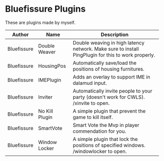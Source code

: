 # Bluefissure Plugins

These are plugins made by myself.


| Author | Name | Description |
|---------------|---------------|-----------------|
| Bluefissure | Double Weaver | Double weaving in high latency network. Make sure to install PingPlugin for this to work properly. |
| Bluefissure | HousingPos | Automatically save/load the positions of housing furnitures. |
| Bluefissure | IMEPlugin | Adds an overlay to support IME in dalamud input. |
| Bluefissure | Inviter | Automatically invite people to your party (doesn't work for CWLS). /xinvite to open. |
| Bluefissure | No Kill Plugin | A simple plugin that prevent the game to kill itself. |
| Bluefissure | SmartVote | Smart Vote the Mvp in player commendation for you. |
| Bluefissure | Window Locker | A simple plugin that lock the positions of specified windows. /windowlocker to open. |

